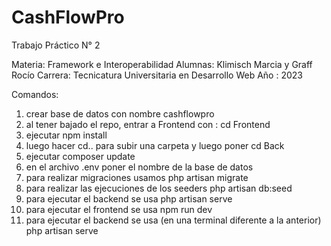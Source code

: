 # CashFlowPro
Trabajo Práctico N° 2 

Materia: Framework e Interoperabilidad
Alumnas: Klimisch Marcia y Graff Rocío
Carrera: Tecnicatura Universitaria en Desarrollo Web
Año : 2023



Comandos:

1) crear base de datos con nombre          cashflowpro
2) al tener bajado el repo, entrar a Frontend con :         cd Frontend
3) ejecutar           npm install
4) luego hacer cd..  para subir una carpeta y luego poner     cd Back
5) ejecutar      composer update
6) en el archivo .env poner el nombre de la base de datos
7) para realizar migraciones usamos     php artisan migrate
8) para realizar las ejecuciones de los seeders       php artisan db:seed
9) para ejecutar el backend se usa        php artisan serve
10) para ejecutar el frontend se usa       npm run dev
11) para ejecutar el backend se usa (en una terminal diferente a la anterior)       php artisan serve

